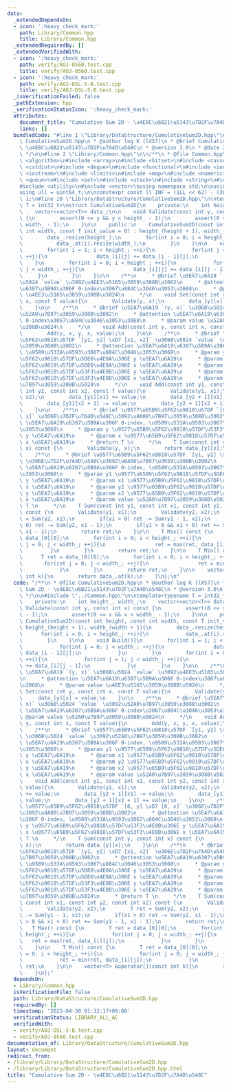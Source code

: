 ```yaml
---
data:
  _extendedDependsOn:
  - icon: ':heavy_check_mark:'
    path: Library/Common.hpp
    title: Library/Common.hpp
  _extendedRequiredBy: []
  _extendedVerifiedWith:
  - icon: ':heavy_check_mark:'
    path: verify/AOJ-0560.test.cpp
    title: verify/AOJ-0560.test.cpp
  - icon: ':heavy_check_mark:'
    path: verify/AOJ-DSL-5-B.test.cpp
    title: verify/AOJ-DSL-5-B.test.cpp
  _isVerificationFailed: false
  _pathExtension: hpp
  _verificationStatusIcon: ':heavy_check_mark:'
  attributes:
    document_title: "Cumulative Sum 2D - \u4E8C\u6B21\u5143\u7D2F\u7A4D\u548C"
    links: []
  bundledCode: "#line 1 \"Library/DataStructure/CumulativeSum2D.hpp\"\n/**\n * @file\
    \ CumulativeSum2D.hpp\n * @author log K (lX57)\n * @brief Cumulative Sum 2D -\
    \ \u4E8C\u6B21\u5143\u7D2F\u7A4D\u548C\n * @version 3.0\n * @date 2024-10-21\n\
    \ */\n\n#line 2 \"Library/Common.hpp\"\n\n/**\n * @file Common.hpp\n */\n\n#include\
    \ <algorithm>\n#include <array>\n#include <bitset>\n#include <cassert>\n#include\
    \ <cstdint>\n#include <deque>\n#include <functional>\n#include <iomanip>\n#include\
    \ <iostream>\n#include <limits>\n#include <map>\n#include <numeric>\n#include\
    \ <queue>\n#include <set>\n#include <stack>\n#include <string>\n#include <tuple>\n\
    #include <utility>\n#include <vector>\nusing namespace std;\n\nusing ll = int64_t;\n\
    using ull = uint64_t;\n\nconstexpr const ll INF = (1LL << 62) - (3LL << 30) -\
    \ 1;\n#line 10 \"Library/DataStructure/CumulativeSum2D.hpp\"\n\ntemplate<typename\
    \ T = int32_t>\nstruct CumulativeSum2D{\n    private:\n    int height_, width_;\n\
    \    vector<vector<T>> data_;\n\n    void Validate(const int y, const int x) const\
    \ {\n        assert(0 <= y && y < height_ - 1);\n        assert(0 <= x && x <\
    \ width_ - 1);\n    }\n\n    public:\n    CumulativeSum2D(const int height, const\
    \ int width, const T init_value = 0) : height_(height + 1), width_(width + 1){\n\
    \        data_.resize(height_);\n        for(int i = 0; i < height_; ++i){\n \
    \           data_.at(i).resize(width_);\n        }\n    }\n\n    void Build(){\n\
    \        for(int i = 1; i < height_; ++i){\n            for(int j = 0; j < width_;\
    \ ++j){\n                data_[i][j] += data_[i - 1][j];\n            }\n    \
    \    }\n        for(int i = 0; i < height_; ++i){\n            for(int j = 1;\
    \ j < width_; ++j){\n                data_[i][j] += data_[i][j - 1];\n       \
    \     }\n        }\n    }\n\n    /**\n     * @brief \u5EA7\u6A19 `(y, x)` \u306B\
    \u5024 `value` \u3092\u4EE3\u5165\u3059\u308B\u3002\n     * @attention \u5EA7\u6A19\
    \u6307\u5B9A\u306F 0-index\u3067\u884C\u3046\u3053\u3068\n     * @param value\
    \ \u4EE3\u5165\u3059\u308B\u5024\n     */\n    void Set(const int y, const int\
    \ x, const T value){\n        Validate(y, x);\n        data_[y][x] = value;\n\
    \    }\n\n    /**\n     * @brief \u5EA7\u6A19 `(y, x)` \u306B\u5024 `value` \u3092\
    \u52A0\u7B97\u3059\u308B\u3002\n     * @attention \u5EA7\u6A19\u6307\u5B9A\u306F\
    \ 0-index\u3067\u884C\u3046\u3053\u3068\n     * @param value \u52A0\u7B97\u3059\
    \u308B\u5024\n     */\n    void Add(const int y, const int x, const T value){\n\
    \        Add(y, x, y, x, value);\n    }\n\n    /**\n     * @brief \u9577\u65B9\
    \u5F62\u9818\u57DF `[y1, y2] \xD7 [x1, x2]` \u306B\u5024 `value` \u3092\u52A0\u7B97\
    \u3059\u308B\u3002\n     * @attention \u5EA7\u6A19\u6307\u5B9A\u306F 0-index,\
    \ \u9589\u533A\u9593\u3067\u884C\u3046\u3053\u3068\n     * @param y1 \u9577\u65B9\
    \u5F62\u9818\u57DF\u5DE6\u4E0A\u306E y \u5EA7\u6A19\n     * @param x1 \u9577\u65B9\
    \u5F62\u9818\u57DF\u5DE6\u4E0A\u306E x \u5EA7\u6A19\n     * @param y2 \u9577\u65B9\
    \u5F62\u9818\u57DF\u53F3\u4E0B\u306E y \u5EA7\u6A19\n     * @param x2 \u9577\u65B9\
    \u5F62\u9818\u57DF\u53F3\u4E0B\u306E x \u5EA7\u6A19\n     * @param value \u52A0\
    \u7B97\u3059\u308B\u5024\n     */\n    void Add(const int y1, const int x1, const\
    \ int y2, const int x2, const T value){\n        Validate(y1, x1);\n        Validate(y2,\
    \ x2);\n        data_[y1][x1] += value;\n        data_[y2 + 1][x1] -= value;\n\
    \        data_[y1][x2 + 1] -= value;\n        data_[y2 + 1][x2 + 1] += value;\n\
    \    }\n\n    /**\n     * @brief \u9577\u65B9\u5F62\u9818\u57DF `[0, y] \xD7 [0,\
    \ x]` \u306E\u7D2F\u7A4D\u548C\u3092\u8A08\u7B97\u3059\u308B\u3002\n     * @attention\
    \ \u5EA7\u6A19\u6307\u5B9A\u306F 0-index, \u9589\u533A\u9593\u3067\u884C\u3046\
    \u3053\u3068\n     * @param y \u9577\u65B9\u5F62\u9818\u57DF\u53F3\u4E0B\u306E\
    \ y \u5EA7\u6A19\n     * @param x \u9577\u65B9\u5F62\u9818\u57DF\u53F3\u4E0B\u306E\
    \ x \u5EA7\u6A19\n     * @return T \n     */\n    T Sum(const int y, const int\
    \ x) const {\n        Validate(y, x);\n        return data_[y][x];\n    }\n\n\
    \    /**\n     * @brief \u9577\u65B9\u5F62\u9818\u57DF `[y1, y2] \xD7 [x1, x2]`\
    \ \u306E\u7D2F\u7A4D\u548C\u3092\u8A08\u7B97\u3059\u308B\u3002\n     * @attention\
    \ \u5EA7\u6A19\u6307\u5B9A\u306F 0-index, \u9589\u533A\u9593\u3067\u884C\u3046\
    \u3053\u3068\n     * @param y1 \u9577\u65B9\u5F62\u9818\u57DF\u5DE6\u4E0A\u306E\
    \ y \u5EA7\u6A19\n     * @param x1 \u9577\u65B9\u5F62\u9818\u57DF\u5DE6\u4E0A\u306E\
    \ x \u5EA7\u6A19\n     * @param y2 \u9577\u65B9\u5F62\u9818\u57DF\u53F3\u4E0B\u306E\
    \ y \u5EA7\u6A19\n     * @param x2 \u9577\u65B9\u5F62\u9818\u57DF\u53F3\u4E0B\u306E\
    \ x \u5EA7\u6A19\n     * @param value \u52A0\u7B97\u3059\u308B\u5024\n     * @return\
    \ T \n     */\n    T Sum(const int y1, const int x1, const int y2, const int x2)\
    \ const {\n        Validate(y1, x1);\n        Validate(y2, x2);\n        T ret\
    \ = Sum(y2, x2);\n        if(y1 > 0) ret -= Sum(y1 - 1, x2);\n        if(x1 >\
    \ 0) ret -= Sum(y2, x1 - 1);\n        if(y1 > 0 && x1 > 0) ret += Sum(y1 - 1,\
    \ x1 - 1);\n        return ret;\n    }\n\n    T Max() const {\n        T ret =\
    \ data_[0][0];\n        for(int i = 0; i < height_; ++i){\n            for(int\
    \ j = 0; j < width_; ++j){\n                ret = max(ret, data_[i][j]);\n   \
    \         }\n        }\n        return ret;\n    }\n\n    T Min() const {\n  \
    \      T ret = data_[0][0];\n        for(int i = 0; i < height_; ++i){\n     \
    \       for(int j = 0; j < width_; ++j){\n                ret = min(ret, data_[i][j]);\n\
    \            }\n        }\n        return ret;\n    }\n\n    vector<T> &operator[](const\
    \ int k){\n        return data_.at(k);\n    }\n};\n"
  code: "/**\n * @file CumulativeSum2D.hpp\n * @author log K (lX57)\n * @brief Cumulative\
    \ Sum 2D - \u4E8C\u6B21\u5143\u7D2F\u7A4D\u548C\n * @version 3.0\n * @date 2024-10-21\n\
    \ */\n\n#include \"../Common.hpp\"\n\ntemplate<typename T = int32_t>\nstruct CumulativeSum2D{\n\
    \    private:\n    int height_, width_;\n    vector<vector<T>> data_;\n\n    void\
    \ Validate(const int y, const int x) const {\n        assert(0 <= y && y < height_\
    \ - 1);\n        assert(0 <= x && x < width_ - 1);\n    }\n\n    public:\n   \
    \ CumulativeSum2D(const int height, const int width, const T init_value = 0) :\
    \ height_(height + 1), width_(width + 1){\n        data_.resize(height_);\n  \
    \      for(int i = 0; i < height_; ++i){\n            data_.at(i).resize(width_);\n\
    \        }\n    }\n\n    void Build(){\n        for(int i = 1; i < height_; ++i){\n\
    \            for(int j = 0; j < width_; ++j){\n                data_[i][j] +=\
    \ data_[i - 1][j];\n            }\n        }\n        for(int i = 0; i < height_;\
    \ ++i){\n            for(int j = 1; j < width_; ++j){\n                data_[i][j]\
    \ += data_[i][j - 1];\n            }\n        }\n    }\n\n    /**\n     * @brief\
    \ \u5EA7\u6A19 `(y, x)` \u306B\u5024 `value` \u3092\u4EE3\u5165\u3059\u308B\u3002\
    \n     * @attention \u5EA7\u6A19\u6307\u5B9A\u306F 0-index\u3067\u884C\u3046\u3053\
    \u3068\n     * @param value \u4EE3\u5165\u3059\u308B\u5024\n     */\n    void\
    \ Set(const int y, const int x, const T value){\n        Validate(y, x);\n   \
    \     data_[y][x] = value;\n    }\n\n    /**\n     * @brief \u5EA7\u6A19 `(y,\
    \ x)` \u306B\u5024 `value` \u3092\u52A0\u7B97\u3059\u308B\u3002\n     * @attention\
    \ \u5EA7\u6A19\u6307\u5B9A\u306F 0-index\u3067\u884C\u3046\u3053\u3068\n     *\
    \ @param value \u52A0\u7B97\u3059\u308B\u5024\n     */\n    void Add(const int\
    \ y, const int x, const T value){\n        Add(y, x, y, x, value);\n    }\n\n\
    \    /**\n     * @brief \u9577\u65B9\u5F62\u9818\u57DF `[y1, y2] \xD7 [x1, x2]`\
    \ \u306B\u5024 `value` \u3092\u52A0\u7B97\u3059\u308B\u3002\n     * @attention\
    \ \u5EA7\u6A19\u6307\u5B9A\u306F 0-index, \u9589\u533A\u9593\u3067\u884C\u3046\
    \u3053\u3068\n     * @param y1 \u9577\u65B9\u5F62\u9818\u57DF\u5DE6\u4E0A\u306E\
    \ y \u5EA7\u6A19\n     * @param x1 \u9577\u65B9\u5F62\u9818\u57DF\u5DE6\u4E0A\u306E\
    \ x \u5EA7\u6A19\n     * @param y2 \u9577\u65B9\u5F62\u9818\u57DF\u53F3\u4E0B\u306E\
    \ y \u5EA7\u6A19\n     * @param x2 \u9577\u65B9\u5F62\u9818\u57DF\u53F3\u4E0B\u306E\
    \ x \u5EA7\u6A19\n     * @param value \u52A0\u7B97\u3059\u308B\u5024\n     */\n\
    \    void Add(const int y1, const int x1, const int y2, const int x2, const T\
    \ value){\n        Validate(y1, x1);\n        Validate(y2, x2);\n        data_[y1][x1]\
    \ += value;\n        data_[y2 + 1][x1] -= value;\n        data_[y1][x2 + 1] -=\
    \ value;\n        data_[y2 + 1][x2 + 1] += value;\n    }\n\n    /**\n     * @brief\
    \ \u9577\u65B9\u5F62\u9818\u57DF `[0, y] \xD7 [0, x]` \u306E\u7D2F\u7A4D\u548C\
    \u3092\u8A08\u7B97\u3059\u308B\u3002\n     * @attention \u5EA7\u6A19\u6307\u5B9A\
    \u306F 0-index, \u9589\u533A\u9593\u3067\u884C\u3046\u3053\u3068\n     * @param\
    \ y \u9577\u65B9\u5F62\u9818\u57DF\u53F3\u4E0B\u306E y \u5EA7\u6A19\n     * @param\
    \ x \u9577\u65B9\u5F62\u9818\u57DF\u53F3\u4E0B\u306E x \u5EA7\u6A19\n     * @return\
    \ T \n     */\n    T Sum(const int y, const int x) const {\n        Validate(y,\
    \ x);\n        return data_[y][x];\n    }\n\n    /**\n     * @brief \u9577\u65B9\
    \u5F62\u9818\u57DF `[y1, y2] \xD7 [x1, x2]` \u306E\u7D2F\u7A4D\u548C\u3092\u8A08\
    \u7B97\u3059\u308B\u3002\n     * @attention \u5EA7\u6A19\u6307\u5B9A\u306F 0-index,\
    \ \u9589\u533A\u9593\u3067\u884C\u3046\u3053\u3068\n     * @param y1 \u9577\u65B9\
    \u5F62\u9818\u57DF\u5DE6\u4E0A\u306E y \u5EA7\u6A19\n     * @param x1 \u9577\u65B9\
    \u5F62\u9818\u57DF\u5DE6\u4E0A\u306E x \u5EA7\u6A19\n     * @param y2 \u9577\u65B9\
    \u5F62\u9818\u57DF\u53F3\u4E0B\u306E y \u5EA7\u6A19\n     * @param x2 \u9577\u65B9\
    \u5F62\u9818\u57DF\u53F3\u4E0B\u306E x \u5EA7\u6A19\n     * @param value \u52A0\
    \u7B97\u3059\u308B\u5024\n     * @return T \n     */\n    T Sum(const int y1,\
    \ const int x1, const int y2, const int x2) const {\n        Validate(y1, x1);\n\
    \        Validate(y2, x2);\n        T ret = Sum(y2, x2);\n        if(y1 > 0) ret\
    \ -= Sum(y1 - 1, x2);\n        if(x1 > 0) ret -= Sum(y2, x1 - 1);\n        if(y1\
    \ > 0 && x1 > 0) ret += Sum(y1 - 1, x1 - 1);\n        return ret;\n    }\n\n \
    \   T Max() const {\n        T ret = data_[0][0];\n        for(int i = 0; i <\
    \ height_; ++i){\n            for(int j = 0; j < width_; ++j){\n             \
    \   ret = max(ret, data_[i][j]);\n            }\n        }\n        return ret;\n\
    \    }\n\n    T Min() const {\n        T ret = data_[0][0];\n        for(int i\
    \ = 0; i < height_; ++i){\n            for(int j = 0; j < width_; ++j){\n    \
    \            ret = min(ret, data_[i][j]);\n            }\n        }\n        return\
    \ ret;\n    }\n\n    vector<T> &operator[](const int k){\n        return data_.at(k);\n\
    \    }\n};"
  dependsOn:
  - Library/Common.hpp
  isVerificationFile: false
  path: Library/DataStructure/CumulativeSum2D.hpp
  requiredBy: []
  timestamp: '2025-04-30 01:32:17+09:00'
  verificationStatus: LIBRARY_ALL_AC
  verifiedWith:
  - verify/AOJ-DSL-5-B.test.cpp
  - verify/AOJ-0560.test.cpp
documentation_of: Library/DataStructure/CumulativeSum2D.hpp
layout: document
redirect_from:
- /library/Library/DataStructure/CumulativeSum2D.hpp
- /library/Library/DataStructure/CumulativeSum2D.hpp.html
title: "Cumulative Sum 2D - \u4E8C\u6B21\u5143\u7D2F\u7A4D\u548C"
---
```

